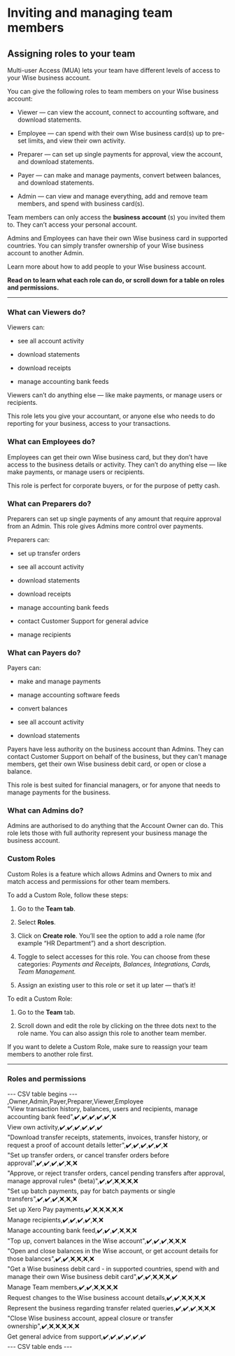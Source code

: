 # Inviting and managing team members  
## Assigning roles to your team  
Multi-user Access (MUA) lets your team have different levels of access to your Wise business account. 

You can give the following roles to team members on your Wise business account:

  * Viewer — can view the account, connect to accounting software, and download statements.

  * Employee — can spend with their own Wise business card(s) up to pre-set limits, and view their own activity.

  * Preparer — can set up single payments for approval, view the account, and download statements.

  * Payer — can make and manage payments, convert between balances, and download statements.

  * Admin — can view and manage everything, add and remove team members, and spend with business card(s). 




Team members can only access the **business account** (s) you invited them to. They can’t access your personal account. 

Admins and Employees can have their own Wise business card in supported countries. You can simply transfer ownership of your Wise business account to another Admin.

Learn more about how to add people to your Wise business account.

 **Read on to learn what each role can do, or scroll down for a table on roles and permissions.**

* * *

### What can Viewers do?

Viewers can:

  * see all account activity

  * download statements

  * download receipts

  * manage accounting bank feeds




Viewers can’t do anything else — like make payments, or manage users or recipients.

This role lets you give your accountant, or anyone else who needs to do reporting for your business, access to your transactions.

### What can Employees do?

Employees can get their own Wise business card, but they don’t have access to the business details or activity. They can’t do anything else — like make payments, or manage users or recipients.

This role is perfect for corporate buyers, or for the purpose of petty cash.

### What can Preparers do?

Preparers can set up single payments of any amount that require approval from an Admin. This role gives Admins more control over payments.

Preparers can:

  * set up transfer orders

  * see all account activity

  * download statements

  * download receipts

  * manage accounting bank feeds

  * contact Customer Support for general advice

  * manage recipients




### What can Payers do?

Payers can:

  * make and manage payments

  * manage accounting software feeds

  * convert balances

  * see all account activity

  * download statements




Payers have less authority on the business account than Admins. They can contact Customer Support on behalf of the business, but they can't manage members, get their own Wise business debit card, or open or close a balance.

This role is best suited for financial managers, or for anyone that needs to manage payments for the business. 

### What can Admins do?

Admins are authorised to do anything that the Account Owner can do. This role lets those with full authority represent your business manage the business account.

###  **Custom Roles**

Custom Roles is a feature which allows Admins and Owners to mix and match access and permissions for other team members.

To add a Custom Role, follow these steps:

  1. Go to the **Team tab**.

  2. Select **Roles**.

  3. Click on **Create role**. You’ll see the option to add a role name (for example “HR Department”) and a short description.

  4. Toggle to select accesses for this role. You can choose from these categories: _Payments and Receipts, Balances, Integrations, Cards, Team Management._

  5. Assign an existing user to this role or set it up later — that’s it!




To edit a Custom Role:

  1. Go to the **Team** tab.

  2. Scroll down and edit the role by clicking on the three dots next to the role name. You can also assign this role to another team member. 




If you want to delete a Custom Role, make sure to reassign your team members to another role first. 

* * *

### Roles and permissions


--- CSV table begins ---  
,Owner,Admin,Payer,Preparer,Viewer,Employee  
"View transaction history, balances, users and recipients, manage accounting bank feed",✔️,✔️,✔️,✔️,✔️,❌  
View own activity,✔️,✔️,✔️,✔️,✔️,✔️  
"Download transfer receipts, statements, invoices, transfer history, or request a proof of account details letter",✔️,✔️,✔️,✔️,✔️,❌  
"Set up transfer orders, or cancel transfer orders before approval",✔️,✔️,✔️,✔️,❌,❌  
"Approve, or reject transfer orders, cancel pending transfers after approval, manage approval rules* (beta)",✔️,✔️,❌,❌,❌,❌  
"Set up batch payments, pay for batch payments or single transfers",✔️,✔️,✔️,❌,❌,❌  
Set up Xero Pay payments,✔️,❌,❌,❌,❌,❌  
Manage recipients,✔️,✔️,✔️,✔️,❌,❌  
Manage accounting bank feed,✔️,✔️,✔️,❌,❌,❌  
"Top up, convert balances in the Wise account",✔️,✔️,✔️,❌,❌,❌  
"Open and close balances in the Wise account, or get account details for those balances",✔️,✔️,❌,❌,❌,❌  
"Get a Wise business debit card - in supported countries, spend with and manage their own Wise business debit card",✔️,✔️,❌,❌,❌,✔️  
Manage Team members,✔️,✔️,❌,❌,❌,❌  
Request changes to the Wise business account details,✔️,✔️,❌,❌,❌,❌  
Represent the business regarding transfer related queries,✔️,✔️,✔️,❌,❌,❌  
"Close Wise business account, appeal closure or transfer ownership",✔️,❌,❌,❌,❌,❌  
Get general advice from support,✔️,✔️,✔️,✔️,✔️,✔️  
--- CSV table ends ---